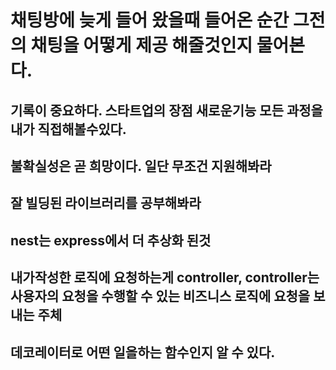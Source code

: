 # 채팅방에 늦게 들어 왔을때 들어온 순간 그전의 채팅을 어떻게 제공 해줄것인지 물어본다.
## 기록이 중요하다. 스타트업의 장점 새로운기능 모든 과정을 내가 직접해볼수있다.
## 불확실성은 곧 희망이다. 일단 무조건 지원해봐라
## 잘 빌딩된 라이브러리를 공부해봐라
## nest는 express에서 더 추상화 된것
## 내가작성한 로직에 요청하는게 controller, controller는 사용자의 요청을 수행할 수 있는 비즈니스 로직에 요청을 보내는 주체
## 데코레이터로 어떤 일을하는 함수인지 알 수 있다.
